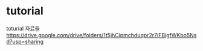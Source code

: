 # tutorial

toturial 자료들   
https://drive.google.com/drive/folders/1t5jhCipmchduqpr2r7iFBigfWKbo5Nsd?usp=sharing

